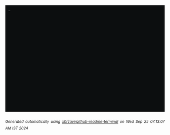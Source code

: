 <div align="justify">
<picture>
    <source media="(prefers-color-scheme: dark)" srcset="./output.gif">
    <source media="(prefers-color-scheme: light)" srcset="./output.gif">
    <img alt="GIFOS" src="output.gif">
</picture>

<sub><i>Generated automatically using [x0rzavi/github-readme-terminal](https://github.com/x0rzavi/github-readme-terminal) on Wed Sep 25 07:13:07 AM IST 2024</i></sub>

<!-- <details>
<summary>More details</summary>

</details> -->
</div>

<!-- Image deletion URL: NONE -->